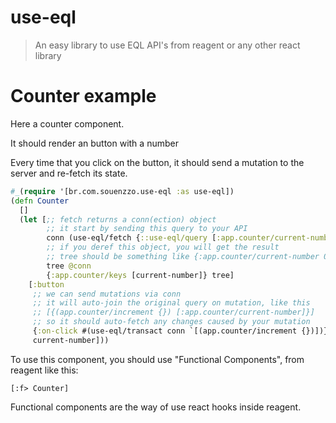 # use-eql

> An easy library to use EQL API's from reagent or any other react library

# Counter example

Here a counter component.

It should render an button with a number

Every time that you click on the button, it should send a mutation to the server and re-fetch its state.

```clojure
#_(require '[br.com.souenzzo.use-eql :as use-eql])
(defn Counter
  []
  (let [;; fetch returns a conn(ection) object
        ;; it start by sending this query to your API
        conn (use-eql/fetch {::use-eql/query [:app.counter/current-number]})
        ;; if you deref this object, you will get the result
        ;; tree should be something like {:app.counter/current-number 0}
        tree @conn
        {:app.counter/keys [current-number]} tree]
    [:button
     ;; we can send mutations via conn
     ;; it will auto-join the original query on mutation, like this
     ;; [{(app.counter/increment {}) [:app.counter/current-number]}]
     ;; so it should auto-fetch any changes caused by your mutation
     {:on-click #(use-eql/transact conn `[(app.counter/increment {})])}
     current-number]))
```

To use this component, you should use "Functional Components", from reagent like this:

`[:f> Counter]`

Functional components are the way of use react hooks inside reagent.
